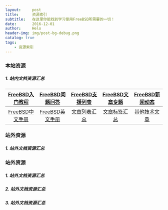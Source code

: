 ```yaml
---
layout:     post
title:      资源索引
subtitle:   在这里你能找到学习使用FreeBSD所需要的一切！
date:       2016-12-01
author:     Helo
header-img: img/post-bg-debug.png
catalog: true
tags:
    - 资源索引
---
```


### 本站资源
##### 1. 站内文档资源汇总

[FreeBSD入门教程](https://chinafreebsd.org/tags/) | [FreeBSD问题问答](https://chinafreebsd.org/tags/) | [FreeBSD支援列表](https://chinafreebsd.org/tags/) | [FreeBSD文章专题](https://chinafreebsd.org/tags/) | [FreeBSD新闻动态](https://chinafreebsd.org/tags/)
:-: | :-: | :-: | :-: | :-:
[FreeBSD中文手册](https://chinafreebsd.org/tags/) | [FreeBSD英文手册](https://chinafreebsd.org/tags/) | [文章列表汇总](https://chinafreebsd.org/tags/) | [文章标签汇总](https://chinafreebsd.org/tags/) | [其他技术文章](https://chinafreebsd.org/tags/)|

### 站外资源
##### 1. 站外文档资源汇总


### 站外资源
##### 1. 站外文档资源汇总
##### 2. 站外文档资源汇总
##### 3. 站外文档资源汇总

